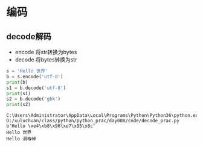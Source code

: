 # 编码

## decode解码

- encode 将str转换为bytes
- decode 将bytes转换为str

```python
s = 'Hello 世界'
b = s.encode('utf-8')
print(b)
s1 = b.decode('utf-8')
print(s1)
s2 = b.decode('gbk')
print(s2)
```

```
C:\Users\Administrator\AppData\Local\Programs\Python\Python36\python.exe D:/xuluchuan/class/python/python_prac/day008/code/decode_prac.py
b'Hello \xe4\xb8\x96\xe7\x95\x8c'
Hello 世界
Hello 涓栫晫
```
